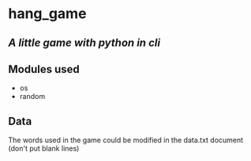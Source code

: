# hang_game
## _A little game with python in cli_

## Modules used 

- os
- random

## Data
The words used in the game could be modified in the data.txt document (don't put blank lines)


